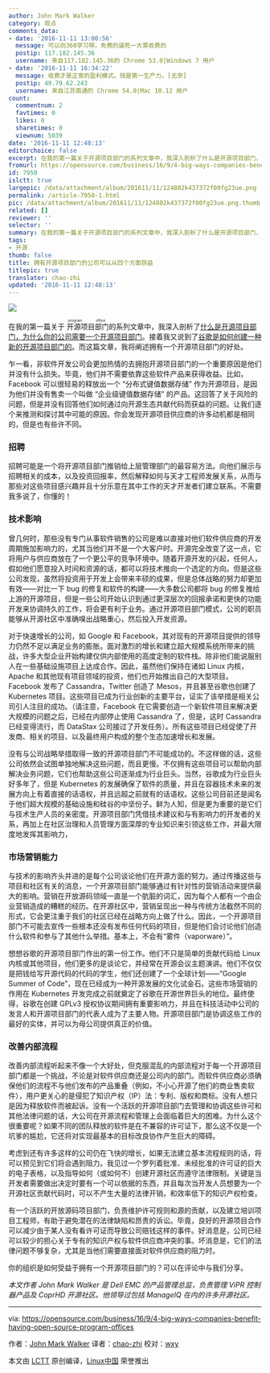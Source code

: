 ```yaml
---
author: John Mark Walker
category: 观点
comments_data:
- date: '2016-11-11 13:00:56'
  message: 可以向360学习啊，免费的逼死一大票收费的
  postip: 117.182.145.36
  username: 来自117.182.145.36的 Chrome 53.0|Windows 7 用户
- date: '2016-11-11 16:34:22'
  message: 收费才是正常的盈利模式。钱是第一生产力。[无奈]
  postip: 49.79.62.243
  username: 来自江苏南通的 Chrome 54.0|Mac 10.12 用户
count:
  commentnum: 2
  favtimes: 0
  likes: 0
  sharetimes: 0
  viewnum: 5039
date: '2016-11-11 12:48:13'
editorchoice: false
excerpt: 在我的第一篇关于开源项目部门的系列文章中，我深入剖析了什么是开源项目部门，为什么你的公司需要一个开源项目部门。接着我又说到了谷歌是如何创建一种新的开源项目部门的。而这篇文章，我将阐述拥有一个开源项目部门的好处。
fromurl: https://opensource.com/business/16/9/4-big-ways-companies-benefit-having-open-source-program-offices
id: 7950
islctt: true
largepic: /data/attachment/album/201611/11/124802k437372f00fg23ue.png
permalink: /article-7950-1.html
pic: /data/attachment/album/201611/11/124802k437372f00fg23ue.png.thumb.jpg
related: []
reviewer: ''
selector: ''
summary: 在我的第一篇关于开源项目部门的系列文章中，我深入剖析了什么是开源项目部门，为什么你的公司需要一个开源项目部门。接着我又说到了谷歌是如何创建一种新的开源项目部门的。而这篇文章，我将阐述拥有一个开源项目部门的好处。
tags:
- 开源
thumb: false
title: 拥有开源项目部门的公司可以从四个方面获益
titlepic: true
translator: chao-zhi
updated: '2016-11-11 12:48:13'
---
```


![](/data/attachment/album/201611/11/124802k437372f00fg23ue.png)


在我的第一篇关于<ruby> 开源项目部门 <rp>  （ </rp> <rt>  program office </rt> <rp>  ） </rp></ruby>的系列文章中，我深入剖析了[什么是开源项目部门，为什么你的公司需要一个开源项目部门](https://opensource.com/business/16/5/whats-open-source-program-office)。接着我又说到了[谷歌是如何创建一种新的开源项目部门的](https://opensource.com/business/16/8/google-open-source-program-office)。而这篇文章，我将阐述拥有一个开源项目部门的好处。


乍一看，非软件开发公司会更加热情的去拥抱开源项目部门的一个重要原因是他们并没有什么损失。毕竟，他们并不需要依靠这些软件产品来获得收益。比如，Facebook 可以很轻易的释放出一个 “分布式键值数据存储” 作为开源项目，是因为他们并没有售卖一个叫做 “企业级键值数据存储” 的产品。这回答了关于风险的问题，但是并没有回答他们如何通过向开源生态共献代码而获益的问题。让我们逐个来推测和探讨其中可能的原因。你会发现开源项目供应商的许多动机都是相同的，但是也有些许不同。


### 招聘


招聘可能是一个将开源项目部门推销给上层管理部门的最容易方法。向他们展示与招聘相关的成本，以及投资回报率，然后解释如何与天才工程师发展关系，从而与那些对这些项目感兴趣并且十分乐意在其中工作的天才开发者们建立联系。不需要我多说了，你懂的！


### 技术影响


曾几何时，那些没有专门从事软件销售的公司是难以直接对他们软件供应商的开发周期施加影响力的，尤其当他们并不是一个大客户时。开源完全改变了这一点，它将用户与供应商放在了一个更公平的竞争环境中。随着开源开发的兴起，任何人，假如他们愿意投入时间和资源的话，都可以将技术推向一个选定的方向。但是这些公司发现，虽然将投资用于开发上会带来丰硕的成果，但是总体战略的努力却更加有效——对比一下 bug 的修复和软件的构建——大多数公司都将 bug 的修复推给上游的开源项目，但是一些公司开始认识到通过更深层次的回报承诺和更快的功能开发来协调持久的工作，将会更有利于业务。通过开源项目部门模式，公司的职员能够从开源社区中准确嗅出战略重心，然后投入开发资源。


对于快速增长的公司，如 Google 和 Facebook，其对现有的开源项目提供的领导力仍然不足以满足业务的膨胀。面对激烈的增长和建立超大规模系统所带来的挑战，许多大型企业开始构建仅供内部使用的高度定制的软件栈。除非他们能说服别人在一些基础设施项目上达成合作。因此，虽然他们保持在诸如 Linux 内核，Apache 和其他现有项目领域的投资，他们也开始推出自己的大型项目。Facebook 发布了 Cassandra，Twitter 创造了 Mesos，并且甚至谷歌也创建了 Kubernetes 项目。这些项目已成为行业创新的主要平台，证实了该举措是相关公司引人注目的成功。（请注意，Facebook 在它需要创造一个新软件项目来解决更大规模的问题之后，已经在内部停止使用 Cassandra 了，但是，这时 Cassandra 已经变得流行，而 DataStax 公司接过了开发任务）。所有这些项目已经促使了开发商、相关的项目、以及最终用户构成的整个生态加速增长和发展。


没有与公司战略举措取得一致的开源项目部门不可能成功的。不这样做的话，这些公司依然会试图单独地解决这些问题，而且更慢。不仅拥有这些项目可以帮助内部解决业务问题，它们也帮助这些公司逐渐成为行业巨头。当然，谷歌成为行业巨头好多年了，但是 Kubernetes 的发展确保了软件的质量，并且在容器技术未来的发展方向上有着直接的话语权，并且远超之前就有的话语权。这些公司目前还是闻名于他们超大规模的基础设施和硅谷的中坚份子。鲜为人知，但是更为重要的是它们与技术生产人员的亲密度。开源项目部门凭借技术建议和与有影响力的开发者的关系，再加上在社区治理和人员管理方面深厚的专业知识来引领这些工作，并最大限度地发挥其影响力，


### 市场营销能力


与技术的影响齐头并进的是每个公司谈论他们在开源方面的努力。通过传播这些与项目和社区有关的消息，一个开源项目部门能够通过有针对性的营销活动来提供最大的影响。营销在开放源码领域一直是一个肮脏的词汇，因为每个人都有一个由企业营销造成的糟糕的经历。在开源社区中，营销呈现出一种与传统方法截然不同的形式，它会更注重于我们的社区已经在战略方向上做了什么。因此，一个开源项目部门不可能去宣传一些根本还没有发布任何代码的项目，但是他们会讨论他们创造什么软件和参与了其他什么举措。基本上，不会有“雾件（vaporware）”。


想想谷歌的开源项目部门作出的第一份工作。他们不只是简单的贡献代码给 Linux 内核或其他项目，他们更多的是谈论它，并经常在开源会议主题演讲。他们不仅仅是把钱给写开源代码的代码的学生，他们还创建了一个全球计划——“Google Summer of Code”，现在已经成为一种开源发展的文化试金石。这些市场营销的作用在 Kubernetes 开发完成之前就奠定了谷歌在开源世界巨头的地位。最终使得，谷歌在创建 GPLv3 授权协议期间拥有重要影响力，并且在科技活动中公司的发言人和开源项目部门的代表人成为了主要人物。开源项目部门是协调这些工作的最好的实体，并可以为母公司提供真正的价值。


### 改善内部流程


改善内部流程听起来不像一个大好处，但克服混乱的内部流程对于每一个开源项目部门都是一个挑战，不论是对软件供应商还是公司内的部门。而软件供应商必须确保他们的流程不与他们发布的产品重叠（例如，不小心开源了他们的商业售卖软件），用户更关心的是侵犯了知识产权（IP）法：专利、版权和商标。没有人想只是因为释放软件而被起诉。没有一个活跃的开源项目部门去管理和协调这些许可和其他法律问题的话，大公司在开源流程和管理上会面临着巨大的困难。为什么这个很重要呢？如果不同的团队释放的软件是在不兼容的许可证下，那么这不仅是一个坑爹的尴尬，它还将对实现最基本的目标改良协作产生巨大的障碍。


考虑到还有许多这样的公司仍在飞快的增长，如果无法建立基本流程规则的话，将可以预见到它们将会遇到阻力。我见过一个罗列着批准、未经批准的许可证的巨大的电子表格，以及指导如何（或如何不）创建开源社区而遵守法律限制。关键是当开发者需要做出决定时要有一个可以依据的东西，并且每次当开发人员想要为一个开源社区贡献代码时，可以不产生大量的法律开销，和效率低下的知识产权检查。


有一个活跃的开放源码项目部门，负责维护许可规则和源的贡献，以及建立培训项目工程师，有助于避免潜在的法律缺陷和昂贵的诉讼。毕竟，良好的开源项目合作可以减少由于某人没有看许可证而导致公司赔钱这样的事件。好消息是，公司已经可以较少的担心关于专有的知识产权与软件供应商冲突的事。坏消息是，它们的法律问题不够复杂，尤其是当他们需要直接面对软件供应商的阻力时。


你的组织是如何受益于拥有一个开源项目部门的？可以在评论中与我们分享。


*本文作者 John Mark Walker 是 Dell EMC 的产品管理总监，负责管理 ViPR 控制器产品及 CoprHD 开源社区。他领导过包括 ManageIQ 在内的许多开源社区。*




---


via: <https://opensource.com/business/16/9/4-big-ways-companies-benefit-having-open-source-program-offices>


作者：[John Mark Walker](https://opensource.com/users/johnmark) 译者：[chao-zhi](https://github.com/chao-zhi) 校对：[wxy](https://github.com/wxy)


本文由 [LCTT](https://github.com/LCTT/TranslateProject) 原创编译，[Linux中国](https://linux.cn/) 荣誉推出